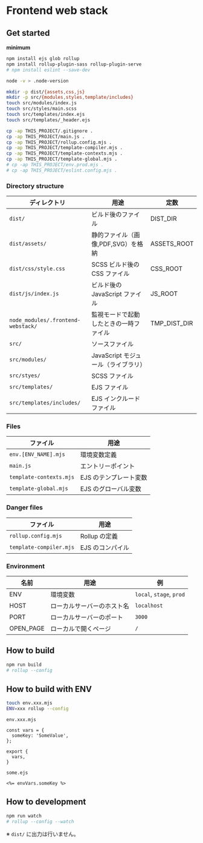 # Frontend web stack

## Get started

**minimum**

```bash
npm install ejs glob rollup
npm install rollup-plugin-sass rollup-plugin-serve
# npm install eslint --save-dev

node -v > .node-version

mkdir -p dist/{assets,css,js}
mkdir -p src/{modules,styles,template/includes}
touch src/modules/index.js
touch src/styles/main.scss
touch src/templates/index.ejs
touch src/templates/_header.ejs

cp -ap THIS_PROJECT/.gitignore .
cp -ap THIS_PROJECT/main.js .
cp -ap THIS_PROJECT/rollup.config.mjs .
cp -ap THIS_PROJECT/template-compiler.mjs .
cp -ap THIS_PROJECT/template-contexts.mjs .
cp -ap THIS_PROJECT/template-global.mjs .
# cp -ap THIS_PROJECT/env.prod.mjs .
# cp -ap THIS_PROJECT/eslint.config.mjs .
```

### Directory structure

| ディレクトリ                             | 用途                      | 定数           |
|------------------------------------|-------------------------|--------------|
| `dist/`                            | ビルド後のファイル               | DIST_DIR     |
| `dist/assets/`                     | 静的ファイル（画像,PDF,SVG）を格納   | ASSETS_ROOT  |
| `dist/css/style.css`               | SCSS ビルド後の CSS ファイル     | CSS_ROOT     |
| `dist/js/index.js`                 | ビルド後の JavaScript ファイル   | JS_ROOT      |
| `node_modules/.frontend-webstack/` | 監視モードで起動したときの一時ファイル     | TMP_DIST_DIR |
| `src/`                             | ソースファイル                 |              |
| `src/modules/`                     | JavaScript モジュール（ライブラリ） |              |
| `src/styes/`                       | SCSS ファイル               |              |
| `src/templates/`                   | EJS ファイル                |              |
| `src/templates/includes/`          | EJS インクルードファイル          |              |

### Files

| ファイル                    | 用途            |
|-------------------------|---------------|
| `env.[ENV_NAME].mjs`    | 環境変数定義        |
| `main.js`               | エントリーポイント     |
| `template-contexts.mjs` | EJS のテンプレート変数 |
| `template-global.mjs`   | EJS のグローバル変数  |

### Danger files

| ファイル                    | 用途         |
|-------------------------|------------|
| `rollup.config.mjs`     | Rollup の定義 |
| `template-compiler.mjs` | EJS のコンパイル |

### Environment

| 名前        | 用途            | 例                        |
|-----------|---------------|--------------------------|
| ENV       | 環境変数          | `local`, `stage`, `prod` |
| HOST      | ローカルサーバーのホスト名 | `localhost`              |
| PORT      | ローカルサーバーのポート  | `3000`                   |
| OPEN_PAGE | ローカルで開くページ    | `/`                      |


## How to build

```bash
npm run build
# rollup --config
```

## How to build with ENV

```bash
touch env.xxx.mjs
ENV=xxx rollup --config
```

`env.xxx.mjs`
```:js
const vars = {
  someKey: 'SomeValue',
};

export {
  vars,
}
```

`some.ejs`
```ejs
<%= envVars.someKey %>
```

## How to development

```bash
npm run watch
# rollup --config --watch
```

※ `dist/` に出力は行いません。
